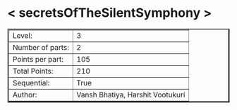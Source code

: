 # < secretsOfTheSilentSymphony >

<table border=3 >
<tr>
    <td>Level:</td>
    <td>3</td>
</tr>
<tr>
    <td>Number of parts:</td>
    <td>2</td>
</tr>
<tr>
    <td>Points per part:</td>
    <td>105</td>
</tr>
<tr>
    <td>Total Points:</td>
    <td>210</td>
</tr>
<tr>
    <td>Sequential:</td>
    <td>True</td>
</tr>
<tr>
    <td>Author:</td>
    <td>Vansh Bhatiya, Harshit Vootukuri</td>
</tr>
</table>